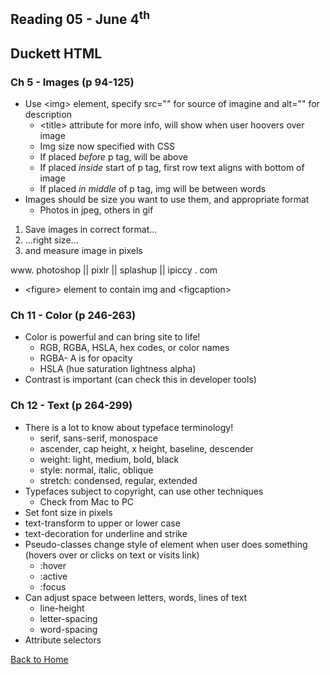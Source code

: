 ## Reading 05 - June 4<sup>th</sup>

## **Duckett HTML**

### Ch 5 - Images (p 94-125)
- Use \<img\> element, specify src="" for source of imagine and alt="" for description
  - \<title\> attribute for more info, will show when user hoovers over image
  - Img size now specified with CSS
  - If placed *before* p tag, will be above
  - If placed *inside* start of p tag, first row text aligns with bottom of image
  - If placed *in middle* of p tag, img will be between words
- Images should be size you want to use them, and appropriate format
  - Photos in jpeg, others in gif

1. Save images in correct format...
2. ...right size...
3. and measure image in pixels

www. photoshop || pixlr || splashup || ipiccy . com

- \<figure\> element to contain img and \<figcaption\>

### Ch 11 - Color (p 246-263)
- Color is powerful and can bring site to life!
  - RGB, RGBA, HSLA, hex codes, or color names
  - RGBA- A is for opacity
  - HSLA (hue saturation lightness alpha)
- Contrast is important (can check this in developer tools)

### Ch 12 - Text (p 264-299)
- There is a lot to know about typeface terminology!
  - serif, sans-serif, monospace
  - ascender, cap height, x height, baseline, descender
  - weight: light, medium, bold, black
  - style: normal, italic, oblique
  - stretch: condensed, regular, extended
- Typefaces subject to copyright, can use other techniques
  - Check from Mac to PC
- Set font size in pixels
- text-transform to upper or lower case
- text-decoration for underline and strike
- Pseudo-classes change style of element when user does something (hovers over or clicks on text or visits link)
  - :hover
  - :active
  - :focus
- Can adjust space between letters, words, lines of text
  - line-height
  - letter-spacing
  - word-spacing
- Attribute selectors


[Back to Home](README.md)